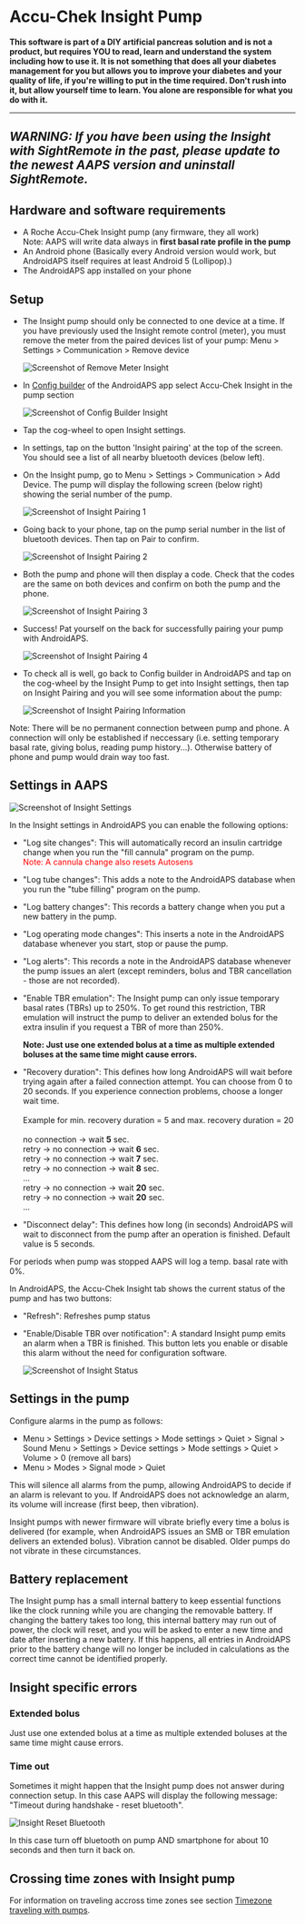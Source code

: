 # Accu-Chek Insight Pump

**This software is part of a DIY artificial pancreas solution and is not a product, but
requires YOU to read, learn and understand the system including how to use it.
It is not something that does all your diabetes management for you but
allows you to improve your diabetes and your quality of life, 
if you're willing to put in the time required. Don't rush into it,
but allow yourself time to learn. You alone are responsible for what
you do with it.**

---
***WARNING:** If you have been using the Insight with **SightRemote** in the past, please **update to the newest AAPS version** and **uninstall SightRemote**.*
---




## Hardware and software requirements

* A Roche Accu-Chek Insight pump (any firmware, they all work)
<br>   Note: AAPS will write data always in <b>first basal rate profile in the pump</b>
* An Android phone (Basically every Android version would work, but AndroidAPS itself requires at least Android 5 (Lollipop).)
* The AndroidAPS app installed on your phone


## Setup

* The Insight pump should only be connected to one device at a time. If you have previously used the Insight remote control (meter), you must remove the meter from the paired devices list of your pump: Menu > Settings > Communication > Remove device
   
   ![Screenshot of Remove Meter Insight](../images/Insight_RemoveMeter.png)
   
* In [Config builder](../Configuration/Config-Builder) of the AndroidAPS app select Accu-Chek Insight in the pump section

   ![Screenshot of Config Builder Insight](../images/Insight_ConfigBuilder.png)

* Tap the cog-wheel to open Insight settings.
* In settings, tap on the button 'Insight pairing' at the top of the screen. You should see a list of all nearby bluetooth devices (below left).
* On the Insight pump, go to Menu > Settings > Communication > Add Device. The pump will display the following screen (below right) showing the serial number of the pump.
 
   ![Screenshot of Insight Pairing 1](../images/Insight_Pairing1.png)

* Going back to your phone, tap on the pump serial number in the list of bluetooth devices. Then tap on Pair to confirm. 

   ![Screenshot of Insight Pairing 2](../images/Insight_Pairing2.png)

* Both the pump and phone will then display a code. Check that the codes are the same on both devices and confirm on both the pump and the phone.

   ![Screenshot of Insight Pairing 3](../images/Insight_Pairing3.png)

* Success! Pat yourself on the back for successfully pairing your pump with AndroidAPS.

   ![Screenshot of Insight Pairing 4](../images/Insight_Pairing4.png)

* To check all is well, go back to Config builder in AndroidAPS and tap on the cog-wheel by the Insight Pump to get into Insight settings, then tap on Insight Pairing and you will see some information about the pump:

   ![Screenshot of Insight Pairing Information](../images/Insight_PairingInformation.png)

Note: There will be no permanent connection between pump and phone. A connection will only be established if neccessary (i.e. setting temporary basal rate, giving bolus, reading pump history...). Otherwise battery of phone and pump would drain way too fast.

## Settings in AAPS

   ![Screenshot of Insight Settings](../images/Insight_pairing.png)
  
In the Insight settings in AndroidAPS you can enable the following options:
* "Log site changes": This will automatically record an insulin cartridge change when you run the "fill cannula" program on the pump.<br><font color="red">Note: A cannula change also resets Autosens</b></font>
* "Log tube changes": This adds a note to the AndroidAPS database when you run the "tube filling" program on the pump.
* "Log battery changes": This records a battery change when you put a new battery in the pump.
* "Log operating mode changes": This inserts a note in the AndroidAPS database whenever you start, stop or pause the pump.
* "Log alerts": This records a note in the AndroidAPS database whenever the pump issues an alert (except reminders, bolus and TBR cancellation - those are not recorded).
* "Enable TBR emulation": The Insight pump can only issue temporary basal rates (TBRs) up to 250%. To get round this restriction, TBR emulation will instruct the pump to deliver an extended bolus for the extra insulin if you request a TBR of more than 250%.

  **Note: Just use one extended bolus at a time as multiple extended boluses at the same time might cause errors.**
* "Recovery duration": This defines how long AndroidAPS will wait before trying again after a failed connection attempt. You can choose from 0 to 20 seconds. If you experience connection problems, choose a longer wait time. 
    <br><br>Example for min. recovery duration = 5 and max. recovery duration = 20
    <br><br>no connection -> wait <b>5</b> sec.
      <br>  retry -> no connection -> wait <b>6</b> sec.
      <br>  retry -> no connection -> wait <b>7</b> sec.
      <br>  retry -> no connection -> wait <b>8</b> sec.
      <br>...
      <br>retry -> no connection -> wait <b>20</b> sec.
      <br>retry -> no connection -> wait <b>20</b> sec.
      <br>...
      
* "Disconnect delay": This defines how long (in seconds) AndroidAPS will wait to disconnect from the pump after an operation is finished. Default value is 5 seconds.

For periods when pump was stopped AAPS will log a temp. basal rate with 0%.

In AndroidAPS, the Accu-Chek Insight tab shows the current status of the pump and has two buttons:
* "Refresh": Refreshes pump status
* "Enable/Disable TBR over notification": A standard Insight pump emits an alarm when a TBR is finished. This button lets you enable or disable this alarm without the need for configuration software.

   ![Screenshot of Insight Status](../images/Insight_Status2.png)

## Settings in the pump

Configure alarms in the pump as follows:
* Menu > Settings > Device settings > Mode settings > Quiet > Signal > Sound Menu > Settings > Device settings > Mode settings > Quiet > Volume > 0 (remove all bars)
* Menu > Modes > Signal mode > Quiet

This will silence all alarms from the pump, allowing AndroidAPS to decide if an alarm is relevant to you. If AndroidAPS does not acknowledge an alarm, its volume will increase (first beep, then vibration).

Insight pumps with newer firmware will vibrate briefly every time a bolus is delivered (for example, when AndroidAPS issues an SMB or TBR emulation delivers an extended bolus). Vibration cannot be disabled. Older pumps do not vibrate in these circumstances.

## Battery replacement

The Insight pump has a small internal battery to keep essential functions like the clock running while you are changing the removable battery. If changing the battery takes too long, this internal battery may run out of power, the clock will reset, and you will be asked to enter a new time and date after inserting a new battery. If this happens, all entries in AndroidAPS prior to the battery change will no longer be included in calculations as the correct time cannot be identified properly.

## Insight specific errors

### Extended bolus

Just use one extended bolus at a time as multiple extended boluses at the same time might cause errors.

### Time out

Sometimes it might happen that the Insight pump does not answer during connection setup. In this case AAPS will display the following message: "Timeout during handshake - reset bluetooth".

![Insight Reset Bluetooth](../images/Insight_ResetBT.png)

In this case turn off bluetooth on pump AND smartphone for about 10 seconds and then turn it back on.

## Crossing time zones with Insight pump

For information on traveling accross time zones see section [Timezone traveling with pumps](../Usage/Timezone-traveling#insight).

